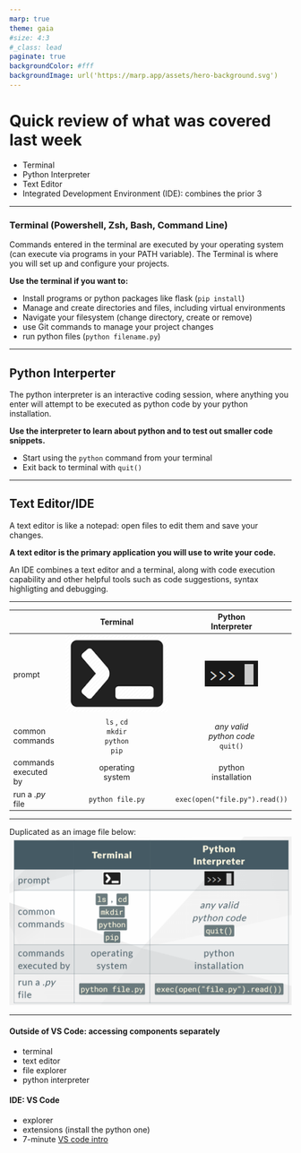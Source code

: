 ```yaml
---
marp: true
theme: gaia
#size: 4:3
#_class: lead
paginate: true
backgroundColor: #fff
backgroundImage: url('https://marp.app/assets/hero-background.svg')
---
```


# Quick review of what was covered last week
- Terminal
- Python Interpreter
- Text Editor
- Integrated Development Environment (IDE): combines the prior 3

---
<style scoped>
{font-size: 32px;}
</style>

### Terminal (Powershell, Zsh, Bash, Command Line)
Commands entered in the terminal are executed by your operating system (can execute via programs in your PATH variable). The Terminal is where you will set up and configure your projects. 

**Use the terminal if you want to:**
- Install programs or python packages like flask (`pip install`)
- Manage and create directories and files, including virtual environments
- Navigate your filesystem (change directory, create or remove)
- use Git commands to manage your project changes
- run python files (`python filename.py`)
---

## Python Interperter
The python interpreter is an interactive coding session, where anything you enter will attempt to be executed as python code by your python installation.

**Use the interpreter to learn about python and to test out smaller code snippets.**

- Start using the `python` command from your terminal
- Exit back to terminal with `quit()`
---

## Text Editor/IDE
A text editor is like a notepad: open files to edit them and save your changes. 

**A text editor is the primary application you will use to write your code.**

An IDE combines a text editor and a terminal, along with code execution capability and other helpful tools such as code suggestions, syntax highligting  and debugging. 

---

| | Terminal  | Python <br>Interpreter |
|-| :-----------: | :-----------: |
|prompt | ![w:70](./rsc/terminal.png)      |  ![w:110](./rsc/pi.png)      |
|common <br> commands | `ls` , `cd` <br> `mkdir` <br> `python` <br> `pip` | _any valid <br> python code_ <br> `quit()`
|commands <br> executed by | operating <br> system | python <br> installation |
| run a _.py_ <br> file | `python file.py` | `exec(open("file.py").read())` 

---
Duplicated as an image file below:
![h:580](./rsc/terminal_vs_pyint.png)

---
#### Outside of VS Code: accessing components separately
- terminal
- text editor
- file explorer
- python interpreter
#### IDE: VS Code
- explorer
- extensions (install the python one)
- 7-minute [VS code intro](https://www.youtube.com/watch?v=B-s71n0dHUk) 
